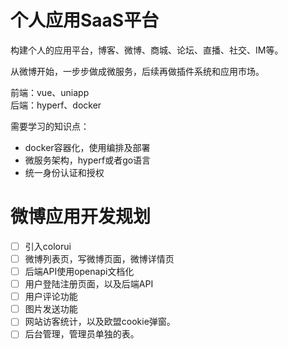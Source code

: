 # 个人应用SaaS平台
构建个人的应用平台，博客、微博、商城、论坛、直播、社交、IM等。      

从微博开始，一步步做成微服务，后续再做插件系统和应用市场。      

前端：vue、uniapp       
后端：hyperf、docker        


需要学习的知识点：      
* docker容器化，使用编排及部署
* 微服务架构，hyperf或者go语言
* 统一身份认证和授权


# 微博应用开发规划
* [ ] 引入colorui
* [ ] 微博列表页，写微博页面，微博详情页    
* [ ] 后端API使用openapi文档化  
* [ ] 用户登陆注册页面，以及后端API     
* [ ] 用户评论功能  
* [ ] 图片发送功能
* [ ] 网站访客统计，以及欧盟cookie弹窗。    
* [ ] 后台管理，管理员单独的表。   
